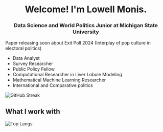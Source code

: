 <h1 align="center">Welcome! I'm Lowell Monis.</h1>

<h3 align="center">Data Science and World Politics Junior at Michigan State University</h3>

Paper releasing soon about Exit Poll 2024 (Interplay of pop culture in electoral politics)

- Data Analyst
- Survey Researcher
- Public Policy Fellow
- Computational Researcher in Liver Lobule Modeling
- Mathematical Machine Learning Researcher
- International and Comparative politics

  
![GitHub Streak](https://streak-stats.demolab.com/?user=lowell-monis&theme=dark)

## What I work with

![Top Langs](https://github-readme-stats.vercel.app/api/top-langs/?username=lowell-monis&hide_progress=true&theme=dark)

<!---
lowell-monis/lowell-monis is a ✨ special ✨ repository because its `README.md` (this file) appears on your GitHub profile.
You can click the Preview link to take a look at your changes.
--->
